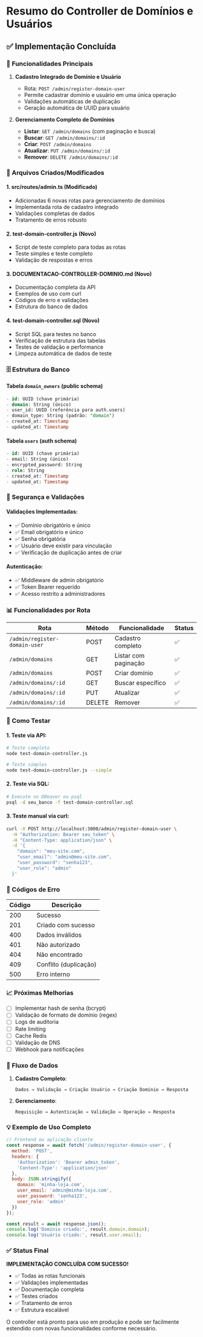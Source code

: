 # Resumo do Controller de Domínios e Usuários

## ✅ Implementação Concluída

### 🎯 Funcionalidades Principais

1. **Cadastro Integrado de Domínio e Usuário**
   - Rota: `POST /admin/register-domain-user`
   - Permite cadastrar domínio e usuário em uma única operação
   - Validações automáticas de duplicação
   - Geração automática de UUID para usuário

2. **Gerenciamento Completo de Domínios**
   - **Listar**: `GET /admin/domains` (com paginação e busca)
   - **Buscar**: `GET /admin/domains/:id`
   - **Criar**: `POST /admin/domains`
   - **Atualizar**: `PUT /admin/domains/:id`
   - **Remover**: `DELETE /admin/domains/:id`

### 🔧 Arquivos Criados/Modificados

#### 1. **src/routes/admin.ts** (Modificado)
- Adicionadas 6 novas rotas para gerenciamento de domínios
- Implementada rota de cadastro integrado
- Validações completas de dados
- Tratamento de erros robusto

#### 2. **test-domain-controller.js** (Novo)
- Script de teste completo para todas as rotas
- Teste simples e teste completo
- Validação de respostas e erros

#### 3. **DOCUMENTACAO-CONTROLLER-DOMINIO.md** (Novo)
- Documentação completa da API
- Exemplos de uso com curl
- Códigos de erro e validações
- Estrutura do banco de dados

#### 4. **test-domain-controller.sql** (Novo)
- Script SQL para testes no banco
- Verificação de estrutura das tabelas
- Testes de validação e performance
- Limpeza automática de dados de teste

### 🗄️ Estrutura do Banco

#### Tabela `domain_owners` (public schema)
```sql
- id: UUID (chave primária)
- domain: String (único)
- user_id: UUID (referência para auth.users)
- domain_type: String (padrão: "domain")
- created_at: Timestamp
- updated_at: Timestamp
```

#### Tabela `users` (auth schema)
```sql
- id: UUID (chave primária)
- email: String (único)
- encrypted_password: String
- role: String
- created_at: Timestamp
- updated_at: Timestamp
```

### 🔐 Segurança e Validações

#### Validações Implementadas:
- ✅ Domínio obrigatório e único
- ✅ Email obrigatório e único
- ✅ Senha obrigatória
- ✅ Usuário deve existir para vinculação
- ✅ Verificação de duplicação antes de criar

#### Autenticação:
- ✅ Middleware de admin obrigatório
- ✅ Token Bearer requerido
- ✅ Acesso restrito a administradores

### 📊 Funcionalidades por Rota

| Rota | Método | Funcionalidade | Status |
|------|--------|----------------|--------|
| `/admin/register-domain-user` | POST | Cadastro completo | ✅ |
| `/admin/domains` | GET | Listar com paginação | ✅ |
| `/admin/domains` | POST | Criar domínio | ✅ |
| `/admin/domains/:id` | GET | Buscar específico | ✅ |
| `/admin/domains/:id` | PUT | Atualizar | ✅ |
| `/admin/domains/:id` | DELETE | Remover | ✅ |

### 🧪 Como Testar

#### 1. Teste via API:
```bash
# Teste completo
node test-domain-controller.js

# Teste simples
node test-domain-controller.js --simple
```

#### 2. Teste via SQL:
```bash
# Execute no DBeaver ou psql
psql -d seu_banco -f test-domain-controller.sql
```

#### 3. Teste manual via curl:
```bash
curl -X POST http://localhost:3000/admin/register-domain-user \
  -H "Authorization: Bearer seu_token" \
  -H "Content-Type: application/json" \
  -d '{
    "domain": "meu-site.com",
    "user_email": "admin@meu-site.com",
    "user_password": "senha123",
    "user_role": "admin"
  }'
```

### 🚨 Códigos de Erro

| Código | Descrição |
|--------|-----------|
| 200 | Sucesso |
| 201 | Criado com sucesso |
| 400 | Dados inválidos |
| 401 | Não autorizado |
| 404 | Não encontrado |
| 409 | Conflito (duplicação) |
| 500 | Erro interno |

### 📈 Próximas Melhorias

- [ ] Implementar hash de senha (bcrypt)
- [ ] Validação de formato de domínio (regex)
- [ ] Logs de auditoria
- [ ] Rate limiting
- [ ] Cache Redis
- [ ] Validação de DNS
- [ ] Webhook para notificações

### 🔄 Fluxo de Dados

1. **Cadastro Completo**:
   ```
   Dados → Validação → Criação Usuário → Criação Domínio → Resposta
   ```

2. **Gerenciamento**:
   ```
   Requisição → Autenticação → Validação → Operação → Resposta
   ```

### 💡 Exemplo de Uso Completo

```javascript
// Frontend ou aplicação cliente
const response = await fetch('/admin/register-domain-user', {
  method: 'POST',
  headers: {
    'Authorization': 'Bearer admin_token',
    'Content-Type': 'application/json'
  },
  body: JSON.stringify({
    domain: 'minha-loja.com',
    user_email: 'admin@minha-loja.com',
    user_password: 'senha123',
    user_role: 'admin'
  })
});

const result = await response.json();
console.log('Domínio criado:', result.domain.domain);
console.log('Usuário criado:', result.user.email);
```

### ✅ Status Final

**IMPLEMENTAÇÃO CONCLUÍDA COM SUCESSO!**

- ✅ Todas as rotas funcionais
- ✅ Validações implementadas
- ✅ Documentação completa
- ✅ Testes criados
- ✅ Tratamento de erros
- ✅ Estrutura escalável

O controller está pronto para uso em produção e pode ser facilmente estendido com novas funcionalidades conforme necessário. 